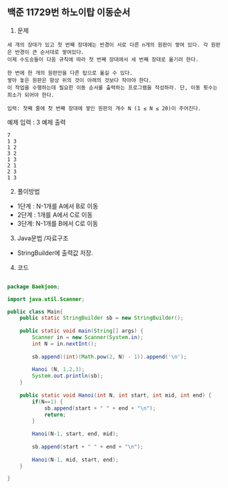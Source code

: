 ## 백준 11729번 하노이탑 이동순서 

1. 문제
```
세 개의 장대가 있고 첫 번째 장대에는 반경이 서로 다른 n개의 원판이 쌓여 있다. 각 원판은 반경이 큰 순서대로 쌓여있다. 
이제 수도승들이 다음 규칙에 따라 첫 번째 장대에서 세 번째 장대로 옮기려 한다.

한 번에 한 개의 원판만을 다른 탑으로 옮길 수 있다.
쌓아 놓은 원판은 항상 위의 것이 아래의 것보다 작아야 한다.
이 작업을 수행하는데 필요한 이동 순서를 출력하는 프로그램을 작성하라. 단, 이동 횟수는 최소가 되어야 한다.

입력: 첫째 줄에 첫 번째 장대에 쌓인 원판의 개수 N (1 ≤ N ≤ 20)이 주어진다.
```
예제 입력 : 3
예제 출력
```
7
1 3
1 2
3 2
1 3
2 1
2 3
1 3
```

2. 풀이방법
* 1단계 : N-1개를 A에서 B로 이동
* 2단계 : 1개를 A에서 C로 이동 
* 3단계: N-1개를 B에서 C로 이동

3. Java문법 /자료구조
* StringBuilder에 출력값 저장. 

4. 코드
```java

package Baekjoon;

import java.util.Scanner;

public class Main{
	public static StringBuilder sb = new StringBuilder();
	
	public static void main(String[] args) {
		Scanner in = new Scanner(System.in);
		int N = in.nextInt();
		
		sb.append((int)(Math.pow(2, N) - 1)).append('\n');
		
		Hanoi (N, 1,2,3);
		System.out.println(sb);
	}
	
	public static void Hanoi(int N, int start, int mid, int end) {
		if(N==1) {
			sb.append(start + " " + end + "\n");
			return;
		}
		
		Hanoi(N-1, start, end, mid);
		
		sb.append(start + " " + end + "\n");
		
		Hanoi(N-1, mid, start, end);
	}

}


```
